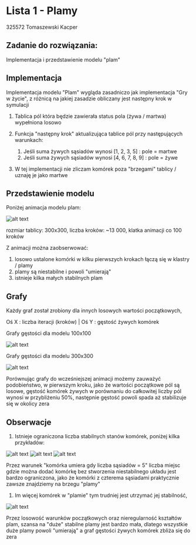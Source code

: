 # Lista 1 - Plamy
325572 Tomaszewski Kacper 

## Zadanie do rozwiązania:
Implementacja i przedstawienie modelu "plam"

## Implementacja
Implementacja modelu "Plam" wygląda zasadniczo jak implementacja "Gry w życie", z różnicą na jakiej zasadzie obliczany jest następny krok w symulacji

1)  Tablica pól która będzie zawierała status pola (żywa / martwa) wypełniona losowo
2)  Funkcja "następny krok" aktualizująca tablice pól przy następujących warunkach:

    1) Jeśli suma żywych sąsiadów wynosi [1, 2, 3, 5] : pole = martwe
    2) Jeśli suma żywych sąsiadów wynosi [4, 6, 7, 8, 9] : pole = żywe
3)  W tej implementacji nie zliczam komórek poza "brzegami" tablicy / uznaję je jako martwe


## Przedstawienie modelu
Poniżej animacja modelu plam:

![alt text](Spots-gif.gif)

rozmiar tablicy: 300x300,
liczba kroków: ~13 000,
klatka animacji co 100 kroków

Z animacji można zaobserwować:

1)  losowo ustalone komórki w kilku pierwszych krokach łączą się w klastry / plamy
2)  plamy są niestabilne i powoli "umierają"
3)  istnieje kilka małych stabilnych plam


## Grafy
Każdy graf został zrobiony dla innych losowych wartości początkowych,

Oś X : liczba iteracji (kroków)
| Oś Y : gęstość żywych komórek  

Grafy gęstości dla modelu 100x100

![alt text](100x100.svg)

Grafy gęstości dla modelu 300x300

![alt text](300x300.png)

Porównując grafy do wcześniejszej animacji możemy zauważyć podobieństwo,
w pierwszym kroku, jako że wartości początkowe pól są losowe, gęstość komórek żywych w porównaniu do całkowitej liczby pól wynosi w przybliżeniu 50%,
następnie gęstość powoli spada aż stabilizuje się w okolicy zera

## Obserwacje
1)  Istnieje ograniczona liczba stabilnych stanów komórek, poniżej kilka przykładów:

![alt text](image.png)
![alt text](image-1.png)
![alt text](image-2.png)

Przez warunek "komórka umiera gdy liczba sąsiadów = 5" liczba miejsc gdzie można dodać komórkę bez stworzenia niestabilnego układu jest bardzo ograniczona, jako że komórki z czterema sąsiadami praktycznie zawsze znajdziemy na brzegu "plamy"

1)  Im więcej komórek w "plamie" tym trudniej jest utrzymać jej stabilność, 

![alt text](image-3.png)

Przez losowość warunków początkowych oraz nieregularność kształtów plam, szansa na "duże" stabilne plamy jest bardzo mała, dlatego wszystkie duże plamy powoli "umierają" a graf gęstości żywych komórek zbliża się do zera